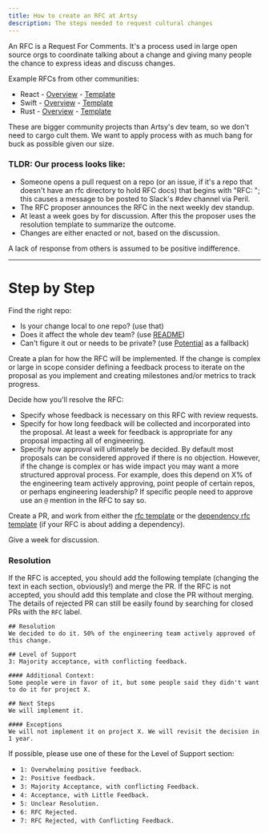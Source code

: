 ```yaml
---
title: How to create an RFC at Artsy
description: The steps needed to request cultural changes
---
```


An RFC is a Request For Comments. It's a process used in large open source orgs to coordinate talking about a
change and giving many people the chance to express ideas and discuss changes.

Example RFCs from other communities:

- React - [Overview](https://github.com/reactjs/rfcs/blob/master/README.md) -
  [Template](https://github.com/reactjs/rfcs/blob/master/0000-template.md)
- Swift - [Overview](https://github.com/apple/swift-evolution/blob/master/process.md#how-to-propose-a-change) -
  [Template](https://github.com/apple/swift-evolution/blob/master/proposal-templates/0000-swift-template.md)
- Rust - [Overview](https://github.com/rust-lang/rfcs#rust-rfcs) -
  [Template](https://github.com/rust-lang/rfcs/blob/master/0000-template.md)

These are bigger community projects than Artsy's dev team, so we don't need to cargo cult them. We want to apply
process with as much bang for buck as possible given our size.

### TLDR: Our process looks like:

- Someone opens a pull request on a repo (or an issue, if it's a repo that doesn't have an rfc directory to hold RFC docs) that begins with "RFC: "; this causes a message to be posted to Slack's #dev
  channel via Peril.
- The RFC proposer announces the RFC in the next weekly dev standup.
- At least a week goes by for discussion. After this the proposer uses the resolution template to summarize the
  outcome.
- Changes are either enacted or not, based on the discussion.

A lack of response from others is assumed to be positive indifference.

---

# Step by Step

Find the right repo:

- Is your change local to one repo? (use that)
- Does it affect the whole dev team? (use [README](https://github.com/artsy/README))
- Can't figure it out or needs to be private? (use [Potential][] as a fallback)

Create a plan for how the RFC will be implemented. If the change is complex or large in scope consider defining a
feedback process to iterate on the proposal as you implement and creating milestones and/or metrics to track
progress.

Decide how you'll resolve the RFC:

- Specify whose feedback is necessary on this RFC with review requests.
- Specify for how long feedback will be collected and incorporated into the proposal. At least a week for feedback
  is appropriate for any proposal impacting all of engineering.
- Specify how approval will ultimately be decided. By default most proposals can be considered approved if there is
  no objection. However, if the change is complex or has wide impact you may want a more structured approval
  process. For example, does this depend on X% of the engineering team actively approving, point people of certain
  repos, or perhaps engineering leadership? If specific people need to approve use an `@` mention in the RFC to say
  so.

Create a PR, and work from either the [rfc template](https://raw.githubusercontent.com/artsy/README/main/_templates/rfc.md) or the [dependency rfc template](https://raw.githubusercontent.com/artsy/README/main/_templates/dependency-rfc.md) (if your RFC is about adding a dependency).

Give a week for discussion.

### Resolution

If the RFC is accepted, you should add the following template (changing the text in each section, obviously!) and merge the PR. If the RFC is not accepted, you should add this template and close the PR without merging. The details of rejected PR can still be easily found by searching for closed PRs with the `RFC` label.

    ## Resolution
    We decided to do it. 50% of the engineering team actively approved of this change.

    ## Level of Support
    3: Majority acceptance, with conflicting feedback.

    #### Additional Context:
    Some people were in favor of it, but some people said they didn't want to do it for project X.

    ## Next Steps
    We will implement it.

    #### Exceptions
    We will not implement it on project X. We will revisit the decision in 1 year.

If possible, please use one of these for the Level of Support section:

- `1: Overwhelming positive feedback.`
- `2: Positive feedback.`
- `3: Majority Acceptance, with conflicting Feedback.`
- `4: Acceptance, with Little Feedback.`
- `5: Unclear Resolution.`
- `6: RFC Rejected.`
- `7: RFC Rejected, with Conflicting Feedback.`

[potential]: https://github.com/artsy/potential/
